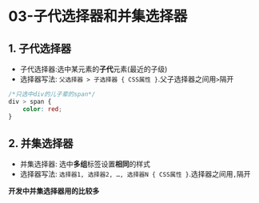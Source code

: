 # 03-子代选择器和并集选择器

## 1. 子代选择器

- 子代选择器:选中某元素的**子代**元素(最近的子级)
- 选择器写法: `父选择器 > 子选择器 { CSS属性 }`.父子选择器之间用`>`隔开

```css
/*只选中div的儿子辈的span*/
div > span {
    color: red;
}
```

## 2. 并集选择器

- 并集选择器: 选中**多组**标签设置**相同**的样式
- 选择器写法: `选择器1, 选择器2, …, 选择器N { CSS属性 }`.选择器之间用`,`隔开

**开发中并集选择器用的比较多**
